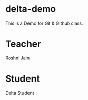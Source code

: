 # delta-demo
This is a Demo for Git &amp; Github class. 

# Teacher
Roshni Jain

# Student
Delta Student


